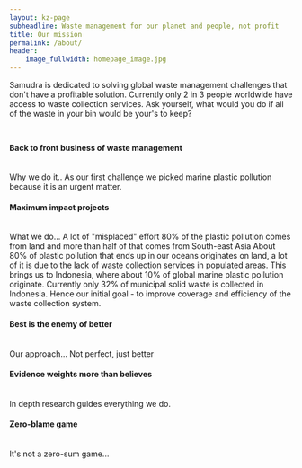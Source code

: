 ```yaml
---
layout: kz-page
subheadline: Waste management for our planet and people, not profit
title: Our mission
permalink: /about/
header:
    image_fullwidth: homepage_image.jpg
---
```


Samudra is dedicated to solving global waste management challenges that don't have a profitable solution. Currently only 2 in 3 people worldwide have access to waste collection services. Ask yourself, what would you do if all of the waste in your bin would be your's to keep? 
<hr style="height:10px; visibility:hidden;" />


<h4>Back to front business of waste management</h4>
<br/>
Why we do it..
As our first challenge we picked marine plastic pollution because it is an urgent matter. 


<h4>Maximum impact projects</h4>
<br/>
What we do...
A lot of "misplaced" effort
80% of the plastic pollution comes from land and more than half of that comes from South-east Asia
About 80% of plastic pollution that ends up in our oceans originates on land, a lot of it is due to the lack of waste collection services in populated areas. This brings us to Indonesia, where about 10% of global marine plastic pollution originate. Currently only 32% of municipal solid waste is collected in Indonesia. Hence our initial goal - to improve coverage and efficiency of the waste collection system.


<h4>Best is the enemy of better</h4>
<br/>
Our approach...
Not perfect, just better



<h4>Evidence weights more than believes</h4>
<br/>
In depth research guides everything we do.


<h4>Zero-blame game</h4>
<br/>
It's not a zero-sum game...

















